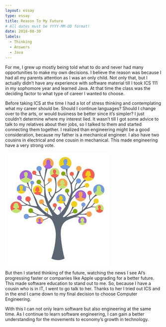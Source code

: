 ```yaml
---
layout: essay
type: essay
title: Reason To My Future
# All dates must be YYYY-MM-DD format!
date: 2018-08-30
labels:
  - Thinking
  - Answers
  - Java
---
```


For me, I grew up mostly being told what to do and never had many opportunities to make my own decisions. I believe the reason was because I had all my parents attention as I was an only child. Not only that, but I actually didn’t have any experience with software material till I took ICS 111 in my sophomore year and learned Java. At that time the class was the deciding factor to what type of career I wanted to choose.

Before taking ICS at the time I had a lot of stress thinking and contemplating what my career should be. Should I continue languages? Should I change over to the arts, or would business be better since it’s simpler? I just couldn’t determine where my interest lied. It wasn’t till I got some advice to talk to my relatives about their jobs, so I talked to them and started connecting them together. I realized than engineering might be a good consideration, because my father is a mechanical engineer. I also have two cousins in electrical and one cousin in mechanical. This made engineering have a very strong vote. 

<img class="ui medium left floated image" src="../images/family.jpg">



But then I started thinking of the future, watching the news I see AI’s progressing faster or companies like Apple upgrading for a better future. This made software education to stand out to me. So, because I have a cousin who is in IT, I went to go talk to her. Thanks to her I tried out ICS and in the end I came down to my final decision to choose Computer Engineering. 

With this I can not only learn software but also engineering at the same time. As I continue to learn software engineering, I can gain a better understanding for the movements to economy’s growth in technology.



